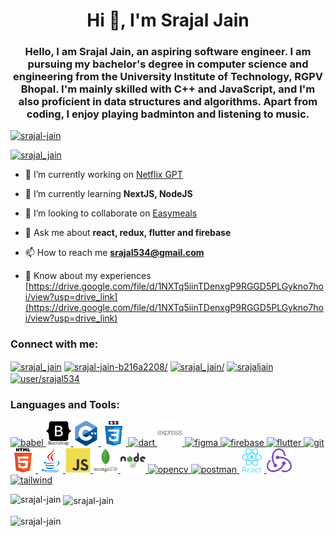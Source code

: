 <h1 align="center">Hi 👋, I'm Srajal Jain</h1>
<h3 align="center">Hello, I am Srajal Jain, an aspiring software engineer. I am pursuing my bachelor's degree in computer science and engineering from the University Institute of Technology, RGPV Bhopal. I'm mainly skilled with C++ and JavaScript, and I'm also proficient in data structures and algorithms. Apart from coding, I enjoy playing badminton and listening to music.</h3>

<p align="left"> <a href="https://github.com/ryo-ma/github-profile-trophy"><img src="https://github-profile-trophy.vercel.app/?username=srajal-jain" alt="srajal-jain" /></a> </p>

<p align="left"> <a href="https://twitter.com/srajal_jain" target="blank"><img src="https://img.shields.io/twitter/follow/srajal_jain?logo=twitter&style=for-the-badge" alt="srajal_jain" /></a> </p>

- 🔭 I’m currently working on [Netflix GPT](https://github.com/srajal-jain/Netflix-GPT)

- 🌱 I’m currently learning **NextJS, NodeJS**

- 👯 I’m looking to collaborate on [Easymeals](https://github.com/srajal-jain/EasyMeals)

- 💬 Ask me about **react, redux, flutter and firebase**

- 📫 How to reach me **srajal534@gmail.com**

- 📄 Know about my experiences [https://drive.google.com/file/d/1NXTq5iinTDenxgP9RGGD5PLGykno7hoi/view?usp=drive_link](https://drive.google.com/file/d/1NXTq5iinTDenxgP9RGGD5PLGykno7hoi/view?usp=drive_link)

<h3 align="left">Connect with me:</h3>
<p align="left">
<a href="https://twitter.com/srajal_jain" target="blank"><img align="center" src="https://raw.githubusercontent.com/rahuldkjain/github-profile-readme-generator/master/src/images/icons/Social/twitter.svg" alt="srajal_jain" height="30" width="40" /></a>
<a href="https://linkedin.com/in/srajal-jain-b216a2208/" target="blank"><img align="center" src="https://raw.githubusercontent.com/rahuldkjain/github-profile-readme-generator/master/src/images/icons/Social/linked-in-alt.svg" alt="srajal-jain-b216a2208/" height="30" width="40" /></a>
<a href="https://instagram.com/srajal_jain/" target="blank"><img align="center" src="https://raw.githubusercontent.com/rahuldkjain/github-profile-readme-generator/master/src/images/icons/Social/instagram.svg" alt="srajal_jain/" height="30" width="40" /></a>
<a href="https://www.leetcode.com/srajaljain" target="blank"><img align="center" src="https://raw.githubusercontent.com/rahuldkjain/github-profile-readme-generator/master/src/images/icons/Social/leet-code.svg" alt="srajaljain" height="30" width="40" /></a>
<a href="https://auth.geeksforgeeks.org/user/user/srajal534" target="blank"><img align="center" src="https://raw.githubusercontent.com/rahuldkjain/github-profile-readme-generator/master/src/images/icons/Social/geeks-for-geeks.svg" alt="user/srajal534" height="30" width="40" /></a>
</p>

<h3 align="left">Languages and Tools:</h3>
<p align="left"> <a href="https://babeljs.io/" target="_blank" rel="noreferrer"> <img src="https://www.vectorlogo.zone/logos/babeljs/babeljs-icon.svg" alt="babel" width="40" height="40"/> </a> <a href="https://getbootstrap.com" target="_blank" rel="noreferrer"> <img src="https://raw.githubusercontent.com/devicons/devicon/master/icons/bootstrap/bootstrap-plain-wordmark.svg" alt="bootstrap" width="40" height="40"/> </a> <a href="https://www.w3schools.com/cpp/" target="_blank" rel="noreferrer"> <img src="https://raw.githubusercontent.com/devicons/devicon/master/icons/cplusplus/cplusplus-original.svg" alt="cplusplus" width="40" height="40"/> </a> <a href="https://www.w3schools.com/css/" target="_blank" rel="noreferrer"> <img src="https://raw.githubusercontent.com/devicons/devicon/master/icons/css3/css3-original-wordmark.svg" alt="css3" width="40" height="40"/> </a> <a href="https://dart.dev" target="_blank" rel="noreferrer"> <img src="https://www.vectorlogo.zone/logos/dartlang/dartlang-icon.svg" alt="dart" width="40" height="40"/> </a> <a href="https://expressjs.com" target="_blank" rel="noreferrer"> <img src="https://raw.githubusercontent.com/devicons/devicon/master/icons/express/express-original-wordmark.svg" alt="express" width="40" height="40"/> </a> <a href="https://www.figma.com/" target="_blank" rel="noreferrer"> <img src="https://www.vectorlogo.zone/logos/figma/figma-icon.svg" alt="figma" width="40" height="40"/> </a> <a href="https://firebase.google.com/" target="_blank" rel="noreferrer"> <img src="https://www.vectorlogo.zone/logos/firebase/firebase-icon.svg" alt="firebase" width="40" height="40"/> </a> <a href="https://flutter.dev" target="_blank" rel="noreferrer"> <img src="https://www.vectorlogo.zone/logos/flutterio/flutterio-icon.svg" alt="flutter" width="40" height="40"/> </a> <a href="https://git-scm.com/" target="_blank" rel="noreferrer"> <img src="https://www.vectorlogo.zone/logos/git-scm/git-scm-icon.svg" alt="git" width="40" height="40"/> </a> <a href="https://www.w3.org/html/" target="_blank" rel="noreferrer"> <img src="https://raw.githubusercontent.com/devicons/devicon/master/icons/html5/html5-original-wordmark.svg" alt="html5" width="40" height="40"/> </a> <a href="https://www.java.com" target="_blank" rel="noreferrer"> <img src="https://raw.githubusercontent.com/devicons/devicon/master/icons/java/java-original.svg" alt="java" width="40" height="40"/> </a> <a href="https://developer.mozilla.org/en-US/docs/Web/JavaScript" target="_blank" rel="noreferrer"> <img src="https://raw.githubusercontent.com/devicons/devicon/master/icons/javascript/javascript-original.svg" alt="javascript" width="40" height="40"/> </a> <a href="https://www.mongodb.com/" target="_blank" rel="noreferrer"> <img src="https://raw.githubusercontent.com/devicons/devicon/master/icons/mongodb/mongodb-original-wordmark.svg" alt="mongodb" width="40" height="40"/> </a> <a href="https://nodejs.org" target="_blank" rel="noreferrer"> <img src="https://raw.githubusercontent.com/devicons/devicon/master/icons/nodejs/nodejs-original-wordmark.svg" alt="nodejs" width="40" height="40"/> </a> <a href="https://opencv.org/" target="_blank" rel="noreferrer"> <img src="https://www.vectorlogo.zone/logos/opencv/opencv-icon.svg" alt="opencv" width="40" height="40"/> </a> <a href="https://postman.com" target="_blank" rel="noreferrer"> <img src="https://www.vectorlogo.zone/logos/getpostman/getpostman-icon.svg" alt="postman" width="40" height="40"/> </a> <a href="https://reactjs.org/" target="_blank" rel="noreferrer"> <img src="https://raw.githubusercontent.com/devicons/devicon/master/icons/react/react-original-wordmark.svg" alt="react" width="40" height="40"/> </a> <a href="https://redux.js.org" target="_blank" rel="noreferrer"> <img src="https://raw.githubusercontent.com/devicons/devicon/master/icons/redux/redux-original.svg" alt="redux" width="40" height="40"/> </a> <a href="https://tailwindcss.com/" target="_blank" rel="noreferrer"> <img src="https://www.vectorlogo.zone/logos/tailwindcss/tailwindcss-icon.svg" alt="tailwind" width="40" height="40"/> </a> </p>

<p><img align="left" src="https://github-readme-stats.vercel.app/api/top-langs?username=srajal-jain&show_icons=true&locale=en&layout=compact" alt="srajal-jain" /></p>

<p>&nbsp;<img align="center" src="https://github-readme-stats.vercel.app/api?username=srajal-jain&show_icons=true&locale=en" alt="srajal-jain" /></p>

<p><img align="center" src="https://github-readme-streak-stats.herokuapp.com/?user=srajal-jain&" alt="srajal-jain" /></p>
